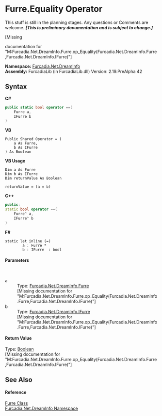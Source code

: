 # Furre.Equality Operator 
This stuff is still in the planning stages. Any questions or Comments are welcome. _**\[This is preliminary documentation and is subject to change.\]**_

\[Missing <summary> documentation for "M:Furcadia.Net.DreamInfo.Furre.op_Equality(Furcadia.Net.DreamInfo.Furre,Furcadia.Net.DreamInfo.IFurre)"\]

**Namespace:**&nbsp;<a href="N_Furcadia_Net_DreamInfo">Furcadia.Net.DreamInfo</a><br />**Assembly:**&nbsp;FurcadiaLib (in FurcadiaLib.dll) Version: 2.19.PreAlpha 42

## Syntax

**C#**<br />
``` C#
public static bool operator ==(
	Furre a,
	IFurre b
)
```

**VB**<br />
``` VB
Public Shared Operator = ( 
	a As Furre,
	b As IFurre
) As Boolean
```

**VB Usage**<br />
``` VB Usage
Dim a As Furre
Dim b As IFurre
Dim returnValue As Boolean

returnValue = (a = b)
```

**C++**<br />
``` C++
public:
static bool operator ==(
	Furre^ a, 
	IFurre^ b
)
```

**F#**<br />
``` F#
static let inline (=)
        a : Furre * 
        b : IFurre  : bool
```


#### Parameters
&nbsp;<dl><dt>a</dt><dd>Type: <a href="T_Furcadia_Net_DreamInfo_Furre">Furcadia.Net.DreamInfo.Furre</a><br />\[Missing <param name="a"/> documentation for "M:Furcadia.Net.DreamInfo.Furre.op_Equality(Furcadia.Net.DreamInfo.Furre,Furcadia.Net.DreamInfo.IFurre)"\]</dd><dt>b</dt><dd>Type: <a href="T_Furcadia_Net_DreamInfo_IFurre">Furcadia.Net.DreamInfo.IFurre</a><br />\[Missing <param name="b"/> documentation for "M:Furcadia.Net.DreamInfo.Furre.op_Equality(Furcadia.Net.DreamInfo.Furre,Furcadia.Net.DreamInfo.IFurre)"\]</dd></dl>

#### Return Value
Type: <a href="http://msdn2.microsoft.com/en-us/library/a28wyd50" target="_blank">Boolean</a><br />\[Missing <returns> documentation for "M:Furcadia.Net.DreamInfo.Furre.op_Equality(Furcadia.Net.DreamInfo.Furre,Furcadia.Net.DreamInfo.IFurre)"\]

## See Also


#### Reference
<a href="T_Furcadia_Net_DreamInfo_Furre">Furre Class</a><br /><a href="N_Furcadia_Net_DreamInfo">Furcadia.Net.DreamInfo Namespace</a><br />